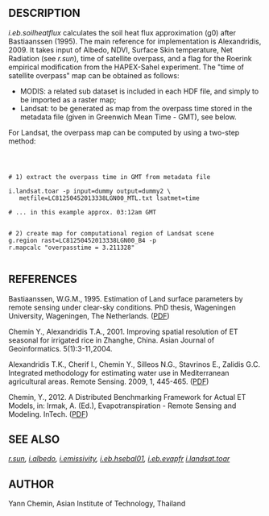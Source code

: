
## DESCRIPTION

*i.eb.soilheatflux* calculates the soil heat flux approximation (g0)
after Bastiaanssen (1995). The main reference for implementation is Alexandridis, 2009.
It takes input of Albedo, NDVI, Surface Skin temperature, Net Radiation (see
*r.sun*), time of satellite overpass, and a flag for the Roerink empirical modification from the HAPEX-Sahel experiment.
The "time of satellite overpass" map can be obtained as follows:

* MODIS: a related sub dataset is included in each HDF file, and simply
  to be imported as a raster map;
* Landsat: to be generated as map from the overpass time stored in
  the metadata file (given in Greenwich Mean Time - GMT), see below.

For Landsat, the overpass map can be computed by using a two-step method:

```



# 1) extract the overpass time in GMT from metadata file

i.landsat.toar -p input=dummy output=dummy2 \
   metfile=LC81250452013338LGN00_MTL.txt lsatmet=time

# ... in this example approx. 03:12am GMT


# 2) create map for computational region of Landsat scene
g.region rast=LC81250452013338LGN00_B4 -p
r.mapcalc "overpasstime = 3.211328"


```

## REFERENCES

Bastiaanssen, W.G.M., 1995.
Estimation of Land surface parameters by remote sensing under clear-sky
conditions. PhD thesis, Wageningen University, Wageningen, The Netherlands.
([PDF](https://edepot.wur.nl/206553))

Chemin Y., Alexandridis T.A., 2001. Improving spatial resolution of ET seasonal
for irrigated rice in Zhanghe, China. Asian Journal of Geoinformatics. 5(1):3-11,2004.

Alexandridis T.K., Cherif I., Chemin Y., Silleos N.G., Stavrinos E.,
Zalidis G.C. Integrated methodology for estimating water use in Mediterranean
agricultural areas. Remote Sensing. 2009, 1, 445-465.
([PDF](https://doi.org/10.3390/rs1030445))

Chemin, Y., 2012.
A Distributed Benchmarking Framework for Actual ET Models,
in: Irmak, A. (Ed.), Evapotranspiration - Remote Sensing and Modeling. InTech.
([PDF](https://www.intechopen.com/chapters/26115))

## SEE ALSO

*[r.sun](r.sun.html),
[i.albedo](i.albedo.html),
[i.emissivity](i.emissivity.html),
[i.eb.hsebal01](i.eb.hsebal01.html),
[i.eb.evapfr](i.eb.evapfr.html)
[i.landsat.toar](i.landsat.toar.html)*

## AUTHOR

Yann Chemin, Asian Institute of Technology, Thailand
